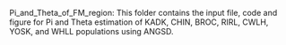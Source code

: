 Pi_and_Theta_of_FM_region: This folder contains the input file, code and figure for Pi and Theta estimation of KADK, CHIN, BROC, RIRL, CWLH, YOSK, and WHLL populations using ANGSD.

